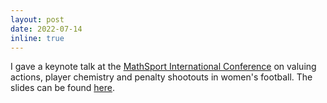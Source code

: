 ```yaml
---
layout: post
date: 2022-07-14
inline: true
---
```


I gave a keynote talk at the <a target="_blank" href="http://www.mathsportinternational.com/"> MathSport International Conference</a> on valuing actions, player chemistry and penalty shootouts in women's football. 
The slides can be found <a target="_blank" href="https://docs.google.com/presentation/d/17JIG4w_6YYmfAeegl3mCoZGOc7z95cxUTWHPMeh2KfE/edit?usp=sharing"> here</a>. 
